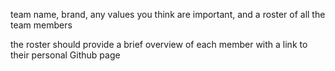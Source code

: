 team name, brand, any values you think are important, and a roster of all the team members

the roster should provide a brief overview of each member with a link to their personal Github page